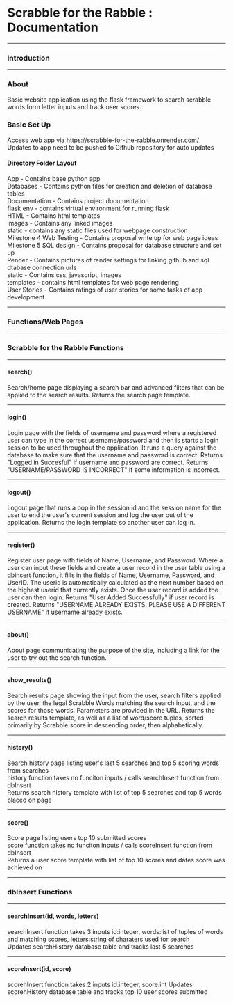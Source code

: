 # Scrabble for the Rabble :  Documentation  
<hr>

### Introduction 

<hr>
    
### About

Basic website application using the flask framework to search scrabble words form letter inputs and track user scores.

### Basic Set Up

Access web app via https://scrabble-for-the-rabble.onrender.com/  
Updates to app need to be pushed to Github repository for auto updates  

#### Directory Folder Layout
App - Contains base python app  
Databases - Contains python files for creation and deletion of database tables  
Documentation - Contains project documentation      
flask env - contains virtual environment for running flask    
HTML - Contains html templates  
images - Contains any linked images  
static - contains any static files used for webpage construction    
Milestone 4 Web Testing - Contains proposal write up for web page ideas  
Milestone 5 SQL design - Contains proposal for database structure and set up  
Render - Contains pictures of render settings for linking github and sql dtabase connection urls  
static - Contains css, javascript, images  
templates - contains html templates for web page rendering    
User Stories - Contains ratings of user stories for some tasks of app development   

<hr>

### Functions/Web Pages 

<hr>

### Scrabble for the Rabble Functions

<hr>

#### search() 
 Search/home page displaying a search bar and advanced filters that can be applied to the 
 search results.
 Returns the search page template.

<hr>

#### login() 
Login page with the fields of username and password where a registered user can type in the correct username/password and then is starts a login session to be used throughout the application. It runs a query against the database to make sure that the username and password is correct. 
Returns "Logged in Succesful" if username and password are correct. Returns "USERNAME/PASSWORD IS INCORRECT" if some information is incorrect. 

<hr>

#### logout() 
Logout page that runs a pop in the session id and the session name for the user to end the user's current session and log the user out of the application. 
Returns the login template so another user can log in. 

<hr>

#### register()
Register user page with fields of Name, Username, and Password. Where a user can input these fields and create a user record in the user table using a dbinsert function, it fills in the fields of Name, Username, Password, and UserID. The userid is automatically calculated as the next number based on the highest userid that currently exists. Once the user record is added the user can then login. 
Returns "User Added Successfully" if user record is created. Returns "USERNAME ALREADY EXISTS, PLEASE USE A DIFFERENT USERNAME" if username already exists. 

<hr>

#### about() 
About page communicating the purpose of the site, including a link for the user to try out the search function. 

<hr>

#### show_results() 
Search results page showing the input from the user, search filters applied by the user, 
the legal Scrabble Words matching the search input, and the scores for those words.
Parameters are provided in the URL.
Returns the search results template, as well as a list of word/score tuples, sorted 
primarily by Scrabble score in descending order, then alphabetically.

<hr>

#### history()
Search history page listing user's last 5 searches and top 5 scoring words from searches      
history function takes no funciton inputs / calls searchInsert function from dbInsert        
Returns search history template with list of top 5 searches  and top 5 words placed on page   

<hr>

#### score() 
Score page listing users top 10 submitted scores      
score function takes no funciton inputs / calls scoreInsert function from dbInsert   
Returns a user score template with list of top 10 scores and dates score was achieved on  

<hr>

### dbInsert Functions

<hr>

#### searchInsert(id, words, letters)
searchInsert function takes 3 inputs id:integer, words:list of tuples of words and matching scores, letters:string of charaters used for search  
Updates searchHistory database table and tracks last 5 searches  

<hr>

#### scoreInsert(id, score)
scorehInsert function takes 2 inputs id:integer, score:int
Updates scorehHistory database table and tracks top 10 user scores submitted
